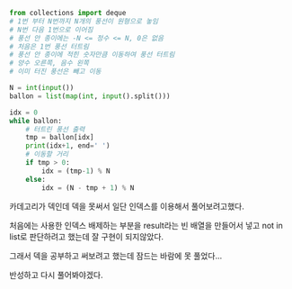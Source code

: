 ```python
from collections import deque
# 1번 부터 N번까지 N개의 풍선이 원형으로 놓임
# N번 다음 1번으로 이어짐
# 풍선 안 종이에는 -N <= 정수 <= N, 0은 없음
# 처음은 1번 풍선 터트림
# 풍선 안 종이에 적힌 숫자만큼 이동하여 풍선 터트림
# 양수 오른쪽, 음수 왼쪽
# 이미 터진 풍선은 빼고 이동

N = int(input())
ballon = list(map(int, input().split()))

idx = 0
while ballon:
    # 터트린 풍선 출력
    tmp = ballon[idx]
    print(idx+1, end=' ')
    # 이동할 거리
    if tmp > 0:
        idx = (tmp-1) % N
    else:
        idx = (N - tmp + 1) % N
```



카데고리가 덱인데 덱을 못써서 일단 인덱스를 이용해서 풀어보려고했다.

처음에는 사용한 인덱스 배제하는 부분을 result라는 빈 배열을 만들어서 넣고 not in list로 판단하려고 했는데 잘 구현이 되지않았다.

그래서 덱을 공부하고 써보려고 했는데 잠드는 바람에 못 풀었다...

반성하고 다시 풀어봐야겠다.
